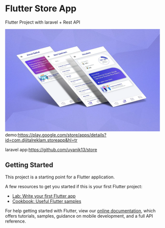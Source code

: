 # Flutter Store App

Flutter Project with laravel + Rest API

![alt text](screenshots/1.png)
demo:https://play.google.com/store/apps/details?id=com.dijitalreklam.storeapp&hl=tr


laravel app:https://github.com/uyanik13/store
## Getting Started

This project is a starting point for a Flutter application.

A few resources to get you started if this is your first Flutter project:

- [Lab: Write your first Flutter app](https://flutter.dev/docs/get-started/codelab)
- [Cookbook: Useful Flutter samples](https://flutter.dev/docs/cookbook)

For help getting started with Flutter, view our
[online documentation](https://flutter.dev/docs), which offers tutorials,
samples, guidance on mobile development, and a full API reference.
